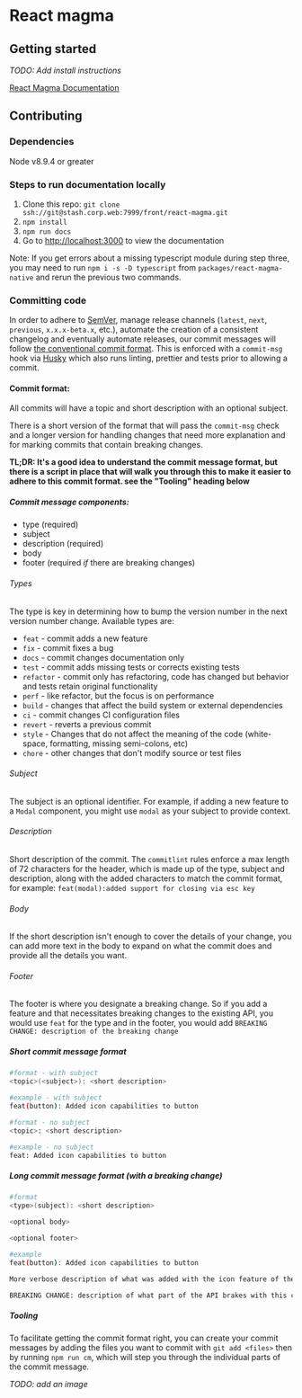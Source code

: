 # React magma

## Getting started

_TODO: Add install instructions_

[React Magma Documentation](http://react-magma.apps.dev.cengage.io/)

## Contributing

### Dependencies

Node v8.9.4 or greater

### Steps to run documentation locally

1. Clone this repo: `git clone ssh://git@stash.corp.web:7999/front/react-magma.git`
2. `npm install`
3. `npm run docs`
4. Go to [http://localhost:3000](http://localhost:3000) to view the documentation

Note: If you get errors about a missing typescript module during step three, you may need to run `npm i -s -D typescript` from `packages/react-magma-native` and rerun the previous two commands.

### Committing code

In order to adhere to [SemVer](https://semver.org/), manage release channels (`latest`, `next`, `previous`, `x.x.x-beta.x`, etc.), automate the creation of a consistent changelog and eventually automate releases, our commit messages will follow [the conventional commit format](https://www.conventionalcommits.org/en/v1.0.0-beta.2/). This is enforced with a `commit-msg` hook via [Husky](https://github.com/typicode/husky) which also runs linting, prettier and tests prior to allowing a commit.

#### Commit format:

All commits will have a topic and short description with an optional subject.

There is a short version of the format that will pass the `commit-msg` check and a longer version for handling changes that need more explanation and for marking commits that contain breaking changes.

**TL;DR: It's a good idea to understand the commit message format, but there is a script in place that will walk you through this to make it easier to adhere to this commit format. see the "Tooling" heading below**

##### Commit message components:

- type (required)
- subject
- description (required)
- body
- footer (required _if_ there are breaking changes)

###### Types

The type is key in determining how to bump the version number in the next version number change. Available types are:

- `feat` - commit adds a new feature
- `fix` - commit fixes a bug
- `docs` - commit changes documentation only
- `test` - commit adds missing tests or corrects existing tests
- `refactor` - commit only has refactoring, code has changed but behavior and tests retain original functionality
- `perf` - like refactor, but the focus is on performance
- `build` - changes that affect the build system or external dependencies
- `ci` - commit changes CI configuration files
- `revert` - reverts a previous commit
- `style` - Changes that do not affect the meaning of the code (white-space, formatting, missing semi-colons, etc)
- `chore` - other changes that don't modify source or test files

###### Subject

The subject is an optional identifier. For example, if adding a new feature to a `Modal` component, you might use `modal` as your subject to provide context.

###### Description

Short description of the commit. The `commitlint` rules enforce a max length of 72 characters for the header, which is made up of the type, subject and description, along with the added characters to match the commit format, for example: `feat(modal):added support for closing via esc key`

###### Body

If the short description isn't enough to cover the details of your change, you can add more text in the body to expand on what the commit does and provide all the details you want.

###### Footer

The footer is where you designate a breaking change. So if you add a feature and that necessitates breaking changes to the existing API, you would use `feat` for the type and in the footer, you would add `BREAKING CHANGE: description of the breaking change`

##### Short commit message format

```bash
#format - with subject
<topic>(<subject>): <short description>

#example - with subject
feat(button): Added icon capabilities to button

#format - no subject
<topic>: <short description>

#example - no subject
feat: Added icon capabilities to button
```

##### Long commit message format (with a breaking change)

```bash
#format
<type>(subject): <short description>

<optional body>

<optional footer>

#example
feat(button): Added icon capabilities to button

More verbose description of what was added with the icon feature of the button.

BREAKING CHANGE: description of what part of the API brakes with this commit
```

##### Tooling

To facilitate getting the commit format right, you can create your commit messages by adding the files you want to commit with `git add <files>` then by running `npm run cm`, which will step you through the individual parts of the commit message.

_TODO: add an image_
